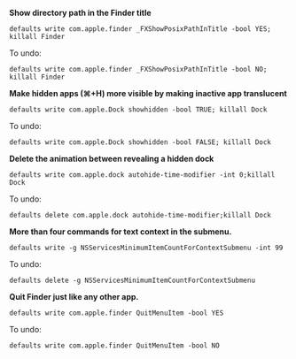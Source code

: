 **Show directory path in the Finder title**

`defaults write com.apple.finder _FXShowPosixPathInTitle -bool YES; killall Finder`

To undo: 

`defaults write com.apple.finder _FXShowPosixPathInTitle -bool NO; killall Finder`


**Make hidden apps (⌘+H) more visible by making inactive app translucent**

`defaults write com.apple.Dock showhidden -bool TRUE; killall Dock`

To undo:

`defaults write com.apple.Dock showhidden -bool FALSE; killall Dock`

**Delete the animation between revealing a hidden dock**

`defaults write com.apple.dock autohide-time-modifier -int 0;killall Dock`

To undo:

`defaults delete com.apple.dock autohide-time-modifier;killall Dock`

**More than four commands for text context in the submenu.** 

`defaults write -g NSServicesMinimumItemCountForContextSubmenu -int 99`

To undo:

`defaults delete -g NSServicesMinimumItemCountForContextSubmenu`



**Quit Finder just like any other app.** 

`defaults write com.apple.finder QuitMenuItem -bool YES `

To undo:

`defaults write com.apple.finder QuitMenuItem -bool NO`
